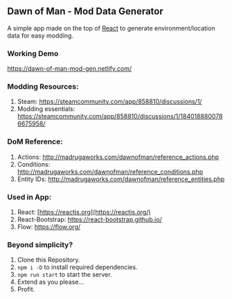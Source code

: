 ## Dawn of Man - Mod Data Generator
A simple app made on the top of [React](https://reactjs.org/docs/hooks-intro.html) to generate environment/location data for easy modding. 

### Working Demo
https://dawn-of-man-mod-gen.netlify.com/

### Modding Resources:
1. Steam: https://steamcommunity.com/app/858810/discussions/1/
2. Modding essentials: https://steamcommunity.com/app/858810/discussions/1/1840188800786675958/

### DoM Reference:
1. Actions: http://madrugaworks.com/dawnofman/reference_actions.php
2. Conditions: http://madrugaworks.com/dawnofman/reference_conditions.php
3. Entity IDs: http://madrugaworks.com/dawnofman/reference_entities.php

### Used in App:
1. React: [https://reactjs.org](https://reactjs.org/)
3. React-Bootstrap: https://react-bootstrap.github.io/
4. Flow: https://flow.org/

### Beyond simplicity?

1. Clone this Repository.
2. `npm i -D` to install required dependencies.
3. `npm run start` to start the server.
4. Extend as you please...
5. Profit.

